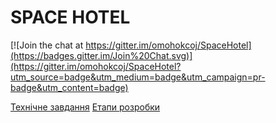 # SPACE HOTEL

[![Join the chat at https://gitter.im/omohokcoj/SpaceHotel](https://badges.gitter.im/Join%20Chat.svg)](https://gitter.im/omohokcoj/SpaceHotel?utm_source=badge&utm_medium=badge&utm_campaign=pr-badge&utm_content=badge)

[Технічне завдання](https://github.com/omohokcoj/SpaceHotel/wiki/%D0%A2%D0%B5%D1%85%D0%BD%D1%96%D1%87%D0%BD%D0%B5-%D0%B7%D0%B0%D0%B2%D0%B4%D0%B0%D0%BD%D0%BD%D1%8F)
[Етапи розробки](https://github.com/omohokcoj/SpaceHotel/wiki/%D0%95%D1%82%D0%B0%D0%BF%D0%B8-%D1%80%D0%BE%D0%B7%D1%80%D0%BE%D0%B1%D0%BA%D0%B8)
